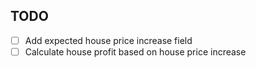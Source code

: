 ## TODO
 - [ ] Add expected house price increase field
 - [ ] Calculate house profit based on house price increase

